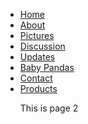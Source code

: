 <!DOCTYPE html>
<html>
<head>
<title>Pandas</Title>
<link href="Style.css" rel="stylesheet">

</head>
<body>
<ul id="navigation">
<li><a href="Pandas.html">Home</a></li>
<li><a href="about.html">About</a></li>
<li><a href="pics.html">Pictures</a></li>
<li><a href="discussion.html">Discussion</a></li>
<li><a href="updates.html">Updates</a></li>
<li><a href="babypandas.html">Baby Pandas</a></li>
<li><a href="contact.html">Contact</a></li>
<li><a href="products.html">Products</a></li>





This is page 2

</body>
</html>
